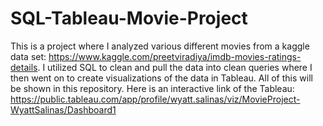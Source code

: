 # SQL-Tableau-Movie-Project
This is a project where I analyzed various different movies from a kaggle data set: https://www.kaggle.com/preetviradiya/imdb-movies-ratings-details. I utilized SQL to clean and pull the data into clean queries where I then went on to create visualizations of the data in Tableau. All of this will be shown in this repository. Here is an interactive link of the Tableau:  https://public.tableau.com/app/profile/wyatt.salinas/viz/MovieProject-WyattSalinas/Dashboard1

